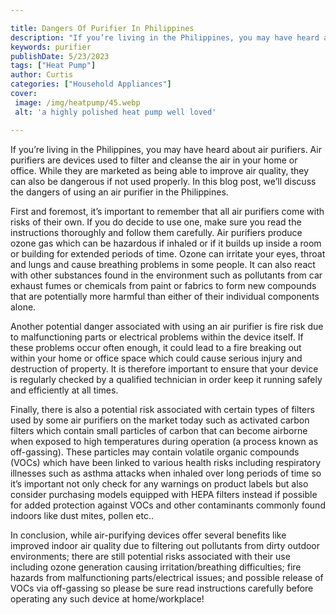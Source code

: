 ```yaml
---

title: Dangers Of Purifier In Philippines
description: "If you’re living in the Philippines, you may have heard about air purifiers. Air purifiers are devices used to filter and cleanse ...you wont regret reading on"
keywords: purifier
publishDate: 5/23/2023
tags: ["Heat Pump"]
author: Curtis
categories: ["Household Appliances"]
cover: 
 image: /img/heatpump/45.webp
 alt: 'a highly polished heat pump well loved'

---
```


If you’re living in the Philippines, you may have heard about air purifiers. Air purifiers are devices used to filter and cleanse the air in your home or office. While they are marketed as being able to improve air quality, they can also be dangerous if not used properly. In this blog post, we’ll discuss the dangers of using an air purifier in the Philippines.

First and foremost, it’s important to remember that all air purifiers come with risks of their own. If you do decide to use one, make sure you read the instructions thoroughly and follow them carefully. Air purifiers produce ozone gas which can be hazardous if inhaled or if it builds up inside a room or building for extended periods of time. Ozone can irritate your eyes, throat and lungs and cause breathing problems in some people. It can also react with other substances found in the environment such as pollutants from car exhaust fumes or chemicals from paint or fabrics to form new compounds that are potentially more harmful than either of their individual components alone.

Another potential danger associated with using an air purifier is fire risk due to malfunctioning parts or electrical problems within the device itself. If these problems occur often enough, it could lead to a fire breaking out within your home or office space which could cause serious injury and destruction of property. It is therefore important to ensure that your device is regularly checked by a qualified technician in order keep it running safely and efficiently at all times.

Finally, there is also a potential risk associated with certain types of filters used by some air purifiers on the market today such as activated carbon filters which contain small particles of carbon that can become airborne when exposed to high temperatures during operation (a process known as off-gassing). These particles may contain volatile organic compounds (VOCs) which have been linked to various health risks including respiratory illnesses such as asthma attacks when inhaled over long periods of time so it’s important not only check for any warnings on product labels but also consider purchasing models equipped with HEPA filters instead if possible for added protection against VOCs and other contaminants commonly found indoors like dust mites, pollen etc..

 
 
In conclusion, while air-purifying devices offer several benefits like improved indoor air quality due to filtering out pollutants from dirty outdoor environments; there are still potential risks associated with their use including ozone generation causing irritation/breathing difficulties; fire hazards from malfunctioning parts/electrical issues; and possible release of VOCs via off-gassing so please be sure read instructions carefully before operating any such device at home/workplace!
